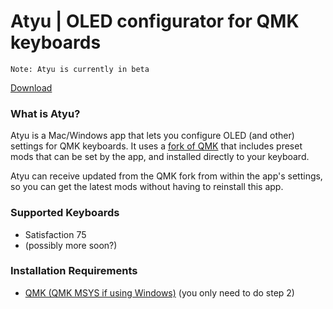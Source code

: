 # Atyu | OLED configurator for QMK keyboards

`Note: Atyu is currently in beta`

[Download](https://github.com/atude/atyu-app/releases)

### What is Atyu?
Atyu is a Mac/Windows app that lets you configure OLED (and other) settings for QMK keyboards. It uses a [fork of QMK](https://github.com/atude/qmk_firmware) that includes preset mods that can be set by the app, and installed directly to your keyboard. 

Atyu can receive updated from the QMK fork from within the app's settings, so you can get the latest mods without having to reinstall this app.

### Supported Keyboards
- Satisfaction 75
- (possibly more soon?)

### Installation Requirements
- [QMK (QMK MSYS if using Windows)](https://docs.qmk.fm/#/newbs_getting_started?id=set-up-your-environment) (you only need to do step 2)


